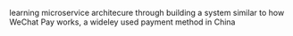 learning microservice architecure through building a system similar to how WeChat Pay works, a wideley used payment method in China

